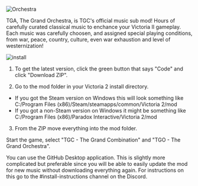 ![Orchestra](https://user-images.githubusercontent.com/32886642/209884261-069d70e1-997f-4152-a99a-c6b527ea6fd2.png)

TGA, The Grand Orchestra, is TGC's official music sub mod! 
Hours of carefully curated classical music to enchance your Victoria II gameplay. Each music was carefully choosen, and assigned special playing conditions, from war, peace, country, culture, even war exhaustion and level of westernization!

![install](https://user-images.githubusercontent.com/32886642/209893249-d243fd64-469d-478f-b5e5-d53f1d96bec5.png)

1. To get the latest version, click the green button that says "Code" and click "Download ZIP".

2. Go to the mod folder in your Victoria 2 install directory.
  * If you got the Steam version on Windows this will look something like C:/Program Files (x86)/Steam/steamapps/common/Victoria 2/mod
  * If you got a non-Steam version on Windows it might be something like C:/Program Files (x86)/Paradox Interactive/Victoria 2/mod

3. From the ZIP move everything into the mod folder.

Start the game, select "TGC - The Grand Combination" and "TGO - The Grand Orchestra".

You can use the GitHub Desktop application. This is slightly more complicated but preferable since you will be able to easily update the mod for new music without downloading everything again. For instructions on this go to the #install-instructions channel on the Discord.
